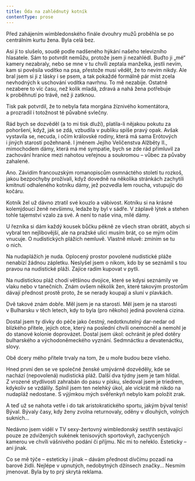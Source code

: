 ```yaml
---
title: Óda na zahlédnutý kotník
contentType: prose
---
```


Před zahájením wimbledonského finále dvouhry mužů proběhla se po centrálním kurtu žena. Byla celá bez.

Asi jí to slušelo, soudě podle nadšeného hýkání našeho televizního hlasatele. Sám to potvrdit nemůžu, protože jsem ji nezahlédl. Buďto ji „mé“ kamery nezabraly, nebo se mne v tu chvíli zeptala manželka, jestli nevím, kam si pověsila vodítko na psa, přestože musí vědět, že to nevím nikdy. Ale bral jsem si ji z lásky i se psem, a tak pokaždé formálně pár míst zcela nevhodných k uschování vodítka navrhnu. To mě nezabije. Ostatně nezabere to víc času, než kolik mladá, zdravá a nahá žena potřebuje k proběhnutí po trávě, než ji zatknou.

Tisk pak potvrdil, že to nebyla fata morgána žíznivého komentátora, a prozradil i totožnost té půvabné svlečny.

Rád bych se dozvěděl (a to mi tisk dluží), platila-li nějakou pokutu za pohoršení, když, jak se zdá, vzbudila v publiku spíše pravý opak. Avšak vystavila se, necuda, i očím královské rodiny, která má sama Erótových i jiných starostí požehnaně. I jménem Jejího Veličenstva Alžběty II., mimochodem dámy, která má mé sympatie, bych se zde rád přimluvil za zachování hranice mezi nahotou veřejnou a soukromou – vůbec za půvaby zahalené.

Ano. Závidím francouzským romanopiscům osmnáctého století tu rozkoš, jakou bezpochyby prožívali, když dovedně na několika stránkách zachytili kmitnutí odhaleného kotníku dámy, jež pozvedla lem roucha, vstupujíc do kočáru.

Kotník žel už dávno ztratil své kouzlo a vábivost. Kotníku si na krásné kolemjdoucí ženě nevšimnu, ledaže by byl v sádře. V záplavě lýtek a stehen tohle tajemství vzalo za své. A není to naše vina, milé dámy.

U řezníka si dám každý kousek bůčku pěkně ze všech stran obrátit, abych si vybral ten nejlibovější, ale na pražské ulici musím brát, co se mým očím vnucuje. O nudistických plážích nemluvě. Vlastně mluvě: zmíním se tu o nich.

Na nudaplážích je nuda. Oplocený prostor povolené nudistické pláže nenabízí žádnou zápletku. Neslyšel jsem o nikom, kdo by se seznámil s tou pravou na nudistické pláži. Zajíce radím kupovat v pytli.

Na nudistickou pláž chodí většinou dvojice, které se kdysi seznámily ve vlaku nebo v tanečních. Znám ovšem několik žen, které takovým prostorům dávají přednost prostě proto, že se nerady koupají a sluní v plavkách.

Dvě takové znám dobře. Měl jsem je na starosti. Měl jsem je na starosti v Bulharsku v těch letech, kdy to byla (pro někoho) jediná povolená cizina.

Dostal jsem ty dívky do péče jako čestný, nedotknutelný dar-nedar od blízkého přítele, jejich otce, který na poslední chvíli onemocněl a nemohl je do stanové kolonie doprovázet. Dostal jsem úkol: ochránit je před dotěry bulharského a východoněmeckého vyznání. Sedmnáctku a devatenáctku, slovy.

Obě dcery mého přítele trvaly na tom, že u moře budou beze všeho.

Hned první den se ve společné ženské umývárně dozvěděly, kde se nachází (nepovolená) nudistická pláž. Další dva týdny jsem je tam hlídal. Z vrozené stydlivosti zahrabán do pasu v písku, sledoval jsem je triedrem, kdykoliv se vzdálily. Splnil jsem ten nelehký úkol, ale víckrát mě nikdo na nudapláž nedostane. S výjimkou mých svěřenkyň nebylo kam položit zrak.

A teď už se nahota vetře i do tak aristokratického sportu, jakým býval tenis! Býval. Bývaly časy, kdy ženy zvolna returnovaly, oděny v dlouhých, volných sukních…

Nedávno jsem viděl v TV sexy-žertovný wimbledonský sestřih sestávající pouze ze zdvižených sukének tenisových sportovkyň, zachycených kamerou ve chvíli vášnivého podání či příjmu. Nic mi to neřeklo. Esteticky – ani jinak.

Co se mě týče – esteticky i jinak – dávám přednost dívčímu pozadí na barové židli. Nejlépe v upnutých, nedobytných džínsech značky… Nesmím jmenovat. Byla by to prý skrytá reklama.
